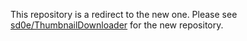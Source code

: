 This repository is a redirect to the new one. Please see [sd0e/ThumbnailDownloader](https://github.com/sd0e/ThumbnailDownloader) for the new repository.
